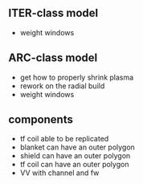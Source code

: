 ## ITER-class model
- weight windows

## ARC-class model
- get how to properly shrink plasma
- rework on the radial build
- weight windows


## components
- tf coil able to be replicated
- blanket can have an outer polygon
- shield can have an outer polygon
- tf coil can have an outer polygon
- VV with channel and fw